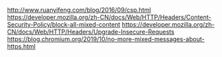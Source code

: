 http://www.ruanyifeng.com/blog/2016/09/csp.html
https://developer.mozilla.org/zh-CN/docs/Web/HTTP/Headers/Content-Security-Policy/block-all-mixed-content
https://developer.mozilla.org/zh-CN/docs/Web/HTTP/Headers/Upgrade-Insecure-Requests
https://blog.chromium.org/2019/10/no-more-mixed-messages-about-https.html
